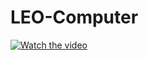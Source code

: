 # LEO-Computer





[![Watch the video](https://i.imgur.com/vKb2F1B.png)](https://www.youtube.com/watch?v=X0yYDxjBnTM&t=16s)
